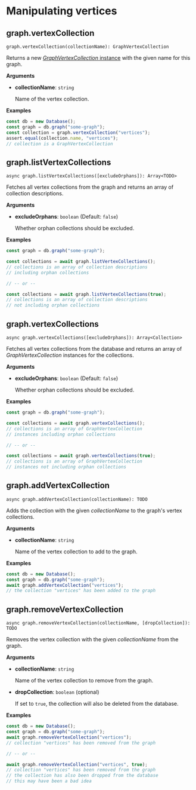 # Manipulating vertices

## graph.vertexCollection

`graph.vertexCollection(collectionName): GraphVertexCollection`

Returns a new [_GraphVertexCollection_ instance](VertexCollection.md)
with the given name for this graph.

**Arguments**

- **collectionName**: `string`

  Name of the vertex collection.

**Examples**

```js
const db = new Database();
const graph = db.graph("some-graph");
const collection = graph.vertexCollection("vertices");
assert.equal(collection.name, "vertices");
// collection is a GraphVertexCollection
```

## graph.listVertexCollections

`async graph.listVertexCollections([excludeOrphans]): Array<TODO>`

Fetches all vertex collections from the graph and returns an array of collection descriptions.

**Arguments**

- **excludeOrphans**: `boolean` (Default: `false`)

  Whether orphan collections should be excluded.

**Examples**

```js
const graph = db.graph("some-graph");

const collections = await graph.listVertexCollections();
// collections is an array of collection descriptions
// including orphan collections

// -- or --

const collections = await graph.listVertexCollections(true);
// collections is an array of collection descriptions
// not including orphan collections
```

## graph.vertexCollections

`async graph.vertexCollections([excludeOrphans]): Array<Collection>`

Fetches all vertex collections from the database and returns an array of _GraphVertexCollection_ instances for the collections.

**Arguments**

- **excludeOrphans**: `boolean` (Default: `false`)

  Whether orphan collections should be excluded.

**Examples**

```js
const graph = db.graph("some-graph");

const collections = await graph.vertexCollections();
// collections is an array of GraphVertexCollection
// instances including orphan collections

// -- or --

const collections = await graph.vertexCollections(true);
// collections is an array of GraphVertexCollection
// instances not including orphan collections
```

## graph.addVertexCollection

`async graph.addVertexCollection(collectionName): TODO`

Adds the collection with the given _collectionName_ to the graph's vertex
collections.

**Arguments**

- **collectionName**: `string`

  Name of the vertex collection to add to the graph.

**Examples**

```js
const db = new Database();
const graph = db.graph("some-graph");
await graph.addVertexCollection("vertices");
// the collection "vertices" has been added to the graph
```

## graph.removeVertexCollection

`async graph.removeVertexCollection(collectionName, [dropCollection]): TODO`

Removes the vertex collection with the given _collectionName_ from the graph.

**Arguments**

- **collectionName**: `string`

  Name of the vertex collection to remove from the graph.

- **dropCollection**: `boolean` (optional)

  If set to `true`, the collection will also be deleted from the database.

**Examples**

```js
const db = new Database();
const graph = db.graph("some-graph");
await graph.removeVertexCollection("vertices");
// collection "vertices" has been removed from the graph

// -- or --

await graph.removeVertexCollection("vertices", true);
// collection "vertices" has been removed from the graph
// the collection has also been dropped from the database
// this may have been a bad idea
```
